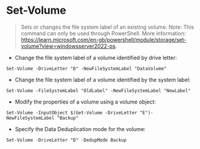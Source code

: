 # Set-Volume

> Sets or changes the file system label of an existing volume.
> Note: This command can only be used through PowerShell.
> More information: <https://learn.microsoft.com/en-gb/powershell/module/storage/set-volume?view=windowsserver2022-ps>.

- Change the file system label of a volume identified by drive letter:

`Set-Volume -DriveLetter "D" -NewFileSystemLabel "DataVolume"`

- Change the file system label of a volume identified by the system label:

`Set-Volume -FileSystemLabel "OldLabel" -NewFileSystemLabel "NewLabel"` 

- Modify the properties of a volume using a volume object:

`Set-Volume -InputObject $(Get-Volume -DriveLetter "E")-NewFileSystemLabel "Backup"`

- Specify the Data Deduplication mode for the volume:

`Set-Volume -DriveLetter "D" -DedupMode Backup`
